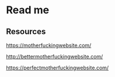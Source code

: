 # Read me

## Resources

<https://motherfuckingwebsite.com/>

<http://bettermotherfuckingwebsite.com/>

<https://perfectmotherfuckingwebsite.com/>
